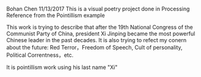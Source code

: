 
Bohan Chen 
11/13/2017
This is a visual poetry project done in Processing
Reference from the Pointillism example

This work is trying to describe that after the 19th National Congress of the Communist Party of China, 
president Xi Jinping became the most powerful Chinese leader in the past decades. 
It is also trying to refect my conern about the future: Red Terror，Freedom of Speech, 
Cult of personality, Political Correntness，etc.

It is pointillism work using his last name "Xi"


